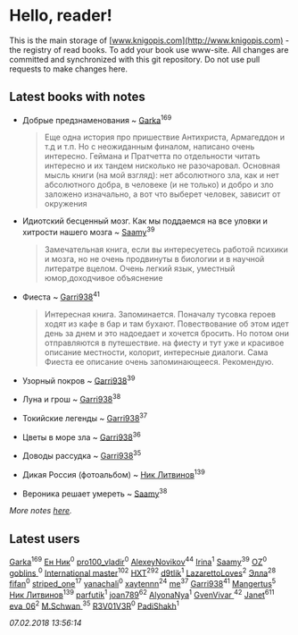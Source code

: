 # Hello, reader!
This is the main storage of [www.knigopis.com](http://www.knigopis.com) - the registry of read books.
To add your book use www-site. All changes are committed and synchronized with this git repository.
Do not use pull requests to make changes here.


## Latest books with notes
* Добрые предзнаменования ~ [Garka](users/115/115753719718250012620-google)<sup>169</sup>
    > Еще одна история про пришествие Антихриста, Армагеддон и т.д и т.п. Но с неожиданным финалом, написано очень интересно. Геймана и Пратчетта по отдельности читать интересно и их тандем нисколько не разочаровал. Основная мысль книги (на мой взгляд): нет абсолютного зла, как и нет абсолютного добра, в человеке (и не только) и добро и зло заложено изначально, а вот что выберет человек, зависит от окружения

* Идиотский бесценный мозг. Как мы поддаемся на все уловки и хитрости нашего мозга ~ [Saamy](users/115/115226508-vkontakte)<sup>39</sup>
    > Замечательная книга, если вы интересуетесь работой психики и мозга, но не очень продвинуты в биологии и в научной литератре вцелом. Очень легкий язык, уместный юмор,доходчивое объяснение

* Фиеста ~ [Garri938](users/114/114389869162010721507-google)<sup>41</sup>
    > Интересная книга. Запоминается. Поначалу тусовка героев ходят из кафе  в бар и там бухают. Повествование об этом идет день за днем и это надоедает и хочется бросить. Но потом они отправляются в путешествие. на фиесту и тут уже и красивое описание местности, колорит, интересные диалоги. Сама Фиеста ее описание очень запоминающееся. Рекомендую.

* Узорный покров ~ [Garri938](users/114/114389869162010721507-google)<sup>39</sup>

* Луна и грош ~ [Garri938](users/114/114389869162010721507-google)<sup>38</sup>

* Токийские легенды ~ [Garri938](users/114/114389869162010721507-google)<sup>37</sup>

* Цветы в море зла ~ [Garri938](users/114/114389869162010721507-google)<sup>36</sup>

* Доводы рассудка ~ [Garri938](users/114/114389869162010721507-google)<sup>35</sup>

* Дикая Россия (фотоальбом) ~ [Ник Литвинов](users/241/241974816-vkontakte)<sup>139</sup>

* Вероника решает умереть ~ [Saamy](users/115/115226508-vkontakte)<sup>38</sup>


_More notes [here](latest_books_with_notes.md)._


## Latest users
[Garka](users/115/115753719718250012620-google)<sup>169</sup> 
[Ен Ник](users/537/537429099963399-facebook)<sup>0</sup> 
[pro100_vladir](users/226/226991612-vkontakte)<sup>0</sup> 
[AlexeyNovikov](users/170/170278332-vkontakte)<sup>44</sup> 
[Irina](users/356/356696223-vkontakte)<sup>1</sup> 
[Saamy](users/115/115226508-vkontakte)<sup>39</sup> 
[OZ](users/106/106722397177670308255-google)<sup>0</sup> 
[goblins ](users/341/341906232-vkontakte)<sup>0</sup> 
[International master](users/741/74140988-vkontakte)<sup>102</sup> 
[HXT](users/100/100002563462782-facebook)<sup>292</sup> 
[d9tlik](users/304/304258520-vkontakte)<sup>1</sup> 
[LazarettoLoves](users/765/76561197995435290-steam)<sup>2</sup> 
[Элла](users/100/1002037069862545-facebook)<sup>28</sup> 
[fifan](users/113/113396900978225140970-google)<sup>0</sup> 
[striped_one](users/249/249815548-vkontakte)<sup>17</sup> 
[yanachali](users/182/182231609-vkontakte)<sup>0</sup> 
[xaytennn](users/139/13935996761918642032-mailru)<sup>24</sup> 
[me](users/381/381417697-yandex)<sup>37</sup> 
[Garri938](users/114/114389869162010721507-google)<sup>41</sup> 
[Mangertus](users/156/15649404-vkontakte)<sup>5</sup> 
[Ник Литвинов](users/241/241974816-vkontakte)<sup>139</sup> 
[parfutik](users/116/116212888203021514442-google)<sup>1</sup> 
[joan789](users/240/2401650-vkontakte)<sup>62</sup> 
[AlyonaNya](users/766/76622692-yandex)<sup>1</sup> 
[GvenVivar ](users/158/158266434925901-facebook)<sup>42</sup> 
[Janet](users/108/108113656204404967440-google)<sup>611</sup> 
[eva_06](users/469/469391233-vkontakte)<sup>2</sup> 
[M.Schwan ](users/101/101892939810731181399-google)<sup>35</sup> 
[R3V01V3R](users/102/102961825735323371351-google)<sup>0</sup> 
[PadiShakh](users/108/108140979023821813772-google)<sup>1</sup> 


_07.02.2018 13:56:14_
